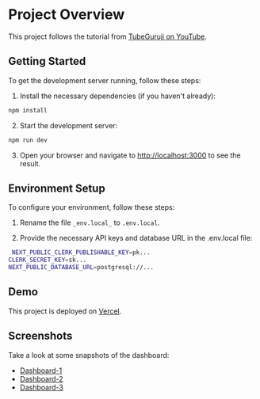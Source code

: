 
# Project Overview

This project follows the tutorial from [TubeGuruji on YouTube](https://www.youtube.com/watch?v=pQoHvx0SoiA).

## Getting Started

To get the development server running, follow these steps:

1. Install the necessary dependencies (if you haven't already):

```bash
npm install
```

2. Start the development server:

```bash
npm run dev
```

3. Open your browser and navigate to [http://localhost:3000](http://localhost:3000) to see the result.

## Environment Setup

To configure your environment, follow these steps:

1. Rename the file ```_env.local_``` to ```.env.local```.

2. Provide the necessary API keys and database URL in the .env.local file:

```bash
 NEXT_PUBLIC_CLERK_PUBLISHABLE_KEY=pk...
CLERK_SECRET_KEY=sk...
NEXT_PUBLIC_DATABASE_URL=postgresql://...
```

## Demo

This project is deployed on [Vercel]().

## Screenshots

Take a look at some snapshots of the dashboard:

- [Dashboard-1](./public/Dashboard-1)
- [Dashboard-2](./public/Dashboard-2)
- [Dashboard-3](./public/Dashboard-3)
